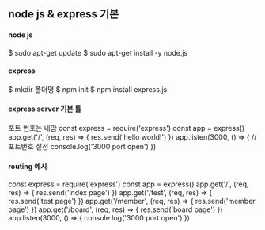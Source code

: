 ## node js & express 기본
#### node js
  $ sudo apt-get update
  $ sudo apt-get install -y node.js

#### express
  $ mkdir 폴더명
  $ npm init
  $ npm install express.js
  
#### express server 기본 틀
포트 번호는 내맘
  const express = require('express')
  const app = express()
  app.get('/', (req, res) => {
    res.send('hello world!')
  })
  app.listen(3000, () => { //포트번호 설정
    console.log('3000 port open')
  })
  
#### routing 예시
  const express = require('express')
  const app = express()
  app.get('/', (req, res) => { res.send('index page') })
  app.get('/test', (req, res) => { res.send('test page') })
  app.get('/member', (req, res) => { res.send('member page') })
  app.get('/board', (req, res) => { res.send('board page') })
  app.listen(3000, () => {
    console.log('3000 port open')
  })
